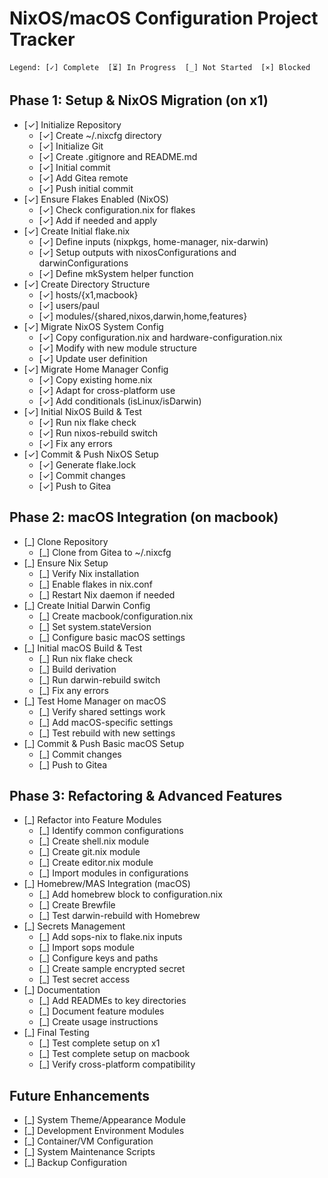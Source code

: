 # NixOS/macOS Configuration Project Tracker

```
Legend: [✓] Complete  [⏳] In Progress  [_] Not Started  [⨯] Blocked
```

## Phase 1: Setup & NixOS Migration (on x1)
- [✓] Initialize Repository
  - [✓] Create ~/.nixcfg directory
  - [✓] Initialize Git
  - [✓] Create .gitignore and README.md
  - [✓] Initial commit
  - [✓] Add Gitea remote
  - [✓] Push initial commit
- [✓] Ensure Flakes Enabled (NixOS)
  - [✓] Check configuration.nix for flakes
  - [✓] Add if needed and apply
- [✓] Create Initial flake.nix
  - [✓] Define inputs (nixpkgs, home-manager, nix-darwin)
  - [✓] Setup outputs with nixosConfigurations and darwinConfigurations
  - [✓] Define mkSystem helper function
- [✓] Create Directory Structure
  - [✓] hosts/{x1,macbook}
  - [✓] users/paul
  - [✓] modules/{shared,nixos,darwin,home,features}
- [✓] Migrate NixOS System Config
  - [✓] Copy configuration.nix and hardware-configuration.nix
  - [✓] Modify with new module structure
  - [✓] Update user definition
- [✓] Migrate Home Manager Config
  - [✓] Copy existing home.nix
  - [✓] Adapt for cross-platform use
  - [✓] Add conditionals (isLinux/isDarwin)
- [✓] Initial NixOS Build & Test
  - [✓] Run nix flake check
  - [✓] Run nixos-rebuild switch
  - [✓] Fix any errors
- [✓] Commit & Push NixOS Setup
  - [✓] Generate flake.lock
  - [✓] Commit changes
  - [✓] Push to Gitea

## Phase 2: macOS Integration (on macbook)
- [_] Clone Repository
  - [_] Clone from Gitea to ~/.nixcfg
- [_] Ensure Nix Setup
  - [_] Verify Nix installation
  - [_] Enable flakes in nix.conf
  - [_] Restart Nix daemon if needed
- [_] Create Initial Darwin Config
  - [_] Create macbook/configuration.nix
  - [_] Set system.stateVersion
  - [_] Configure basic macOS settings
- [_] Initial macOS Build & Test
  - [_] Run nix flake check
  - [_] Build derivation
  - [_] Run darwin-rebuild switch
  - [_] Fix any errors
- [_] Test Home Manager on macOS
  - [_] Verify shared settings work
  - [_] Add macOS-specific settings
  - [_] Test rebuild with new settings
- [_] Commit & Push Basic macOS Setup
  - [_] Commit changes
  - [_] Push to Gitea

## Phase 3: Refactoring & Advanced Features
- [_] Refactor into Feature Modules
  - [_] Identify common configurations
  - [_] Create shell.nix module
  - [_] Create git.nix module
  - [_] Create editor.nix module
  - [_] Import modules in configurations
- [_] Homebrew/MAS Integration (macOS)
  - [_] Add homebrew block to configuration.nix
  - [_] Create Brewfile
  - [_] Test darwin-rebuild with Homebrew
- [_] Secrets Management
  - [_] Add sops-nix to flake.nix inputs
  - [_] Import sops module
  - [_] Configure keys and paths
  - [_] Create sample encrypted secret
  - [_] Test secret access
- [_] Documentation
  - [_] Add READMEs to key directories
  - [_] Document feature modules
  - [_] Create usage instructions
- [_] Final Testing
  - [_] Test complete setup on x1
  - [_] Test complete setup on macbook
  - [_] Verify cross-platform compatibility

## Future Enhancements
- [_] System Theme/Appearance Module
- [_] Development Environment Modules
- [_] Container/VM Configuration
- [_] System Maintenance Scripts
- [_] Backup Configuration